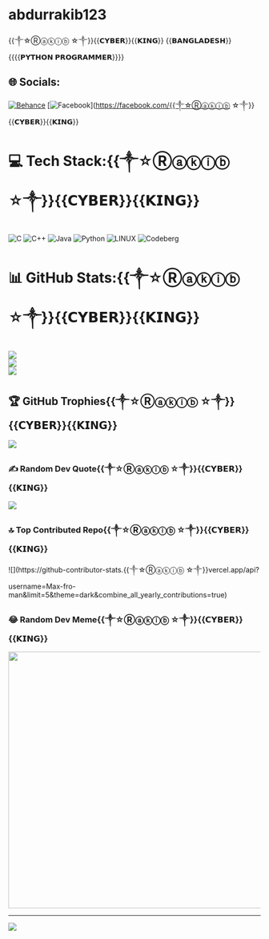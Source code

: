 # abdurrakib123
{{༒☆Ⓡⓐⓚⓘⓑ ☆༒}}{{𝗖𝗬𝗕𝗘𝗥}}{{𝗞𝗜𝗡𝗚}}
{{𝗕𝗔𝗡𝗚𝗟𝗔𝗗𝗘𝗦𝗛}}{{{{𝗣𝗬𝗧𝗛𝗢𝗡 𝗣𝗥𝗢𝗚𝗥𝗔𝗠𝗠𝗘𝗥}}}}

## 🌐 Socials:
[![Behance](https://img.shields.io/badge/Behance-1769ff?logo=behance&logoColor=white)](https://behance.net/Max-fro-man) [![Facebook](https://img.shields.io/badge/Facebook-%231877F2.svg?logo=Facebook&logoColor=white)](https://facebook.com/{{༒☆Ⓡⓐⓚⓘⓑ ☆༒}}{{𝗖𝗬𝗕𝗘𝗥}}{{𝗞𝗜𝗡𝗚}}

# 💻 Tech Stack:{{༒☆Ⓡⓐⓚⓘⓑ ☆༒}}{{𝗖𝗬𝗕𝗘𝗥}}{{𝗞𝗜𝗡𝗚}}
![C](https://img.shields.io/badge/c-%2300599C.svg?style=for-the-badge&logo=c&logoColor=white) ![C++](https://img.shields.io/badge/c++-%2300599C.svg?style=for-the-badge&logo=c%2B%2B&logoColor=white) ![Java](https://img.shields.io/badge/java-%23ED8B00.svg?style=for-the-badge&logo=java&logoColor=white) ![Python](https://img.shields.io/badge/python-3670A0?style=for-the-badge&logo=python&logoColor=ffdd54) ![LINUX](https://img.shields.io/badge/Linux-FCC624?style=for-the-badge&logo=linux&logoColor=black) ![Codeberg](https://img.shields.io/badge/Codeberg-2185D0?style=for-the-badge&logo=Codeberg&logoColor=white)
# 📊 GitHub Stats:{{༒☆Ⓡⓐⓚⓘⓑ ☆༒}}{{𝗖𝗬𝗕𝗘𝗥}}{{𝗞𝗜𝗡𝗚}}
![](https://github-readme-stats.vercel.app/api?username=Max-fro-man&theme=dark&hide_border=false&include_all_commits=true&count_private=true)<br/>
![](https://github-readme-streak-stats.herokuapp.com/?user=Max-fro-man&theme=dark&hide_border=false)<br/>
![](https://github-readme-stats.vercel.app/api/top-langs/?username=Max-fro-man&theme=dark&hide_border=false&include_all_commits=true&count_private=true&layout=compact)

## 🏆 GitHub Trophies{{༒☆Ⓡⓐⓚⓘⓑ ☆༒}}{{𝗖𝗬𝗕𝗘𝗥}}{{𝗞𝗜𝗡𝗚}}
![](https://github-profile-trophy.vercel.app/?username=Max-fro-man&theme=radical&no-frame=false&no-bg=false&margin-w=4)

### ✍️ Random Dev Quote{{༒☆Ⓡⓐⓚⓘⓑ ☆༒}}{{𝗖𝗬𝗕𝗘𝗥}}{{𝗞𝗜𝗡𝗚}}
![](https://quotes-github-readme.vercel.app/api?type=horizontal&theme=radical)

### 🔝 Top Contributed Repo{{༒☆Ⓡⓐⓚⓘⓑ ☆༒}}{{𝗖𝗬𝗕𝗘𝗥}}{{𝗞𝗜𝗡𝗚}}
![](https://github-contributor-stats.{{༒☆Ⓡⓐⓚⓘⓑ ☆༒}}vercel.app/api?username=Max-fro-man&limit=5&theme=dark&combine_all_yearly_contributions=true)

### 😂 Random Dev Meme{{༒☆Ⓡⓐⓚⓘⓑ ☆༒}}{{𝗖𝗬𝗕𝗘𝗥}}{{𝗞𝗜𝗡𝗚}}
<img src="https://rm.up.railway.app/" width="512px"/>

---
[![](https://visitcount.itsvg.in/api?id=Max-fro-man&icon=0&color=0)](https://visitcount.itsvg.in)

<!-- Proudly created with GPRM ( https://gprm.itsvg.in ) -->
